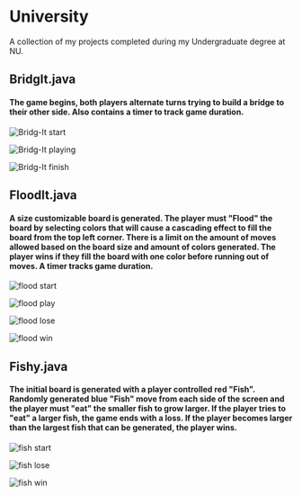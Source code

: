# University
A collection of my projects completed during my Undergraduate degree at NU.

## BridgIt.java
#### The game begins, both players alternate turns trying to build a bridge to their other side. Also contains a timer to track game duration. 

​![Bridg-It start](https://i.imgur.com/7L4iyOG.png)



![Bridg-It playing](https://i.imgur.com/kOq1Twz.png)



![Bridg-It finish](https://i.imgur.com/kehc261.png)


## FloodIt.java
#### A size customizable board is generated. The player must "Flood" the board by selecting colors that will cause a cascading effect to fill the board from the top left corner. There is a limit on the amount of moves allowed based on the board size and amount of colors generated. The player wins if they fill the board with one color before running out of moves. A timer tracks game duration. 

![flood start](https://i.imgur.com/NeVP6qT.png)



![flood play](https://i.imgur.com/muXIABm.png)



![flood lose](https://i.imgur.com/eu8V2md.png)



![flood win](https://i.imgur.com/lvbWaYk.png)


## Fishy.java
#### The initial board is generated with a player controlled red "Fish". Randomly generated blue "Fish" move from each side of the screen and the player must "eat" the smaller fish to grow larger. If the player tries to "eat" a larger fish, the game ends with a loss. If the player becomes larger than the largest fish that can be generated, the player wins. 

![fish start](https://i.imgur.com/LR0r5lc.png)



![fish lose](https://i.imgur.com/abRvL5W.png)



![fish win](https://i.imgur.com/cPP3k8m.png)

